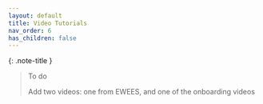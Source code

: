 ```yaml
---
layout: default
title: Video Tutorials
nav_order: 6
has_children: false
---
```


{: .note-title }
> To do
> 
> Add two videos: one from EWEES, and one of the onboarding videos
